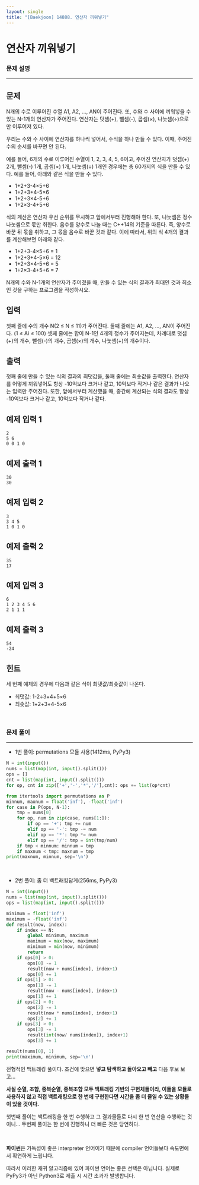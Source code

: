 ```yaml
---
layout: single
title: "[Baekjoon] 14888. 연산자 끼워넣기"
---
```




# 연산자 끼워넣기

### 문제 설명

---

## 문제

N개의 수로 이루어진 수열 A1, A2, ..., AN이 주어진다. 또, 수와 수 사이에 끼워넣을 수 있는 N-1개의 연산자가 주어진다. 연산자는 덧셈(+), 뺄셈(-), 곱셈(×), 나눗셈(÷)으로만 이루어져 있다.

우리는 수와 수 사이에 연산자를 하나씩 넣어서, 수식을 하나 만들 수 있다. 이때, 주어진 수의 순서를 바꾸면 안 된다.

예를 들어, 6개의 수로 이루어진 수열이 1, 2, 3, 4, 5, 6이고, 주어진 연산자가 덧셈(+) 2개, 뺄셈(-) 1개, 곱셈(×) 1개, 나눗셈(÷) 1개인 경우에는 총 60가지의 식을 만들 수 있다. 예를 들어, 아래와 같은 식을 만들 수 있다.

- 1+2+3-4×5÷6
- 1÷2+3+4-5×6
- 1+2÷3×4-5+6
- 1÷2×3-4+5+6

식의 계산은 연산자 우선 순위를 무시하고 앞에서부터 진행해야 한다. 또, 나눗셈은 정수 나눗셈으로 몫만 취한다. 음수를 양수로 나눌 때는 C++14의 기준을 따른다. 즉, 양수로 바꾼 뒤 몫을 취하고, 그 몫을 음수로 바꾼 것과 같다. 이에 따라서, 위의 식 4개의 결과를 계산해보면 아래와 같다.

- 1+2+3-4×5÷6 = 1
- 1÷2+3+4-5×6 = 12
- 1+2÷3×4-5+6 = 5
- 1÷2×3-4+5+6 = 7

N개의 수와 N-1개의 연산자가 주어졌을 때, 만들 수 있는 식의 결과가 최대인 것과 최소인 것을 구하는 프로그램을 작성하시오.

## 입력

첫째 줄에 수의 개수 N(2 ≤ N ≤ 11)가 주어진다. 둘째 줄에는 A1, A2, ..., AN이 주어진다. (1 ≤ Ai ≤ 100) 셋째 줄에는 합이 N-1인 4개의 정수가 주어지는데, 차례대로 덧셈(+)의 개수, 뺄셈(-)의 개수, 곱셈(×)의 개수, 나눗셈(÷)의 개수이다. 

## 출력

첫째 줄에 만들 수 있는 식의 결과의 최댓값을, 둘째 줄에는 최솟값을 출력한다. 연산자를 어떻게 끼워넣어도 항상 -10억보다 크거나 같고, 10억보다 작거나 같은 결과가 나오는 입력만 주어진다. 또한, 앞에서부터 계산했을 때, 중간에 계산되는 식의 결과도 항상 -10억보다 크거나 같고, 10억보다 작거나 같다.

## 예제 입력 1 

```
2
5 6
0 0 1 0
```

## 예제 출력 1 

```
30
30
```

## 예제 입력 2 

```
3
3 4 5
1 0 1 0
```

## 예제 출력 2 

```
35
17
```

## 예제 입력 3 

```
6
1 2 3 4 5 6
2 1 1 1
```

## 예제 출력 3 

```
54
-24
```

## 힌트

세 번째 예제의 경우에 다음과 같은 식이 최댓값/최솟값이 나온다.

- 최댓값: 1-2÷3+4+5×6
- 최솟값: 1+2+3÷4-5×6

<br>

### 문제 풀이

---

* 1번 풀이: permutations 모듈 사용(1412ms, PyPy3)

```python
N = int(input())
nums = list(map(int, input().split()))
ops = []
cnt = list(map(int, input().split()))
for op, cnt in zip(['+','-','*','/'],cnt): ops += list(op*cnt)

from itertools import permutations as P
minnum, maxnum = float('inf'), -float('inf')
for case in P(ops, N-1):
    tmp = nums[0]
    for op, num in zip(case, nums[1:]):
        if op == '+': tmp += num
        elif op == '-': tmp -= num
        elif op == '*': tmp *= num
        elif op == '/': tmp = int(tmp/num)
    if tmp < minnum: minnum = tmp
    if maxnum < tmp: maxnum = tmp
print(maxnum, minnum, sep='\n') 
```

<br>

* 2번 풀이: 좀 더 백트래킹답게(256ms, PyPy3)

```python
N = int(input())
nums = list(map(int, input().split()))
ops = list(map(int, input().split()))

minimum = float('inf')
maximum = -float('inf')
def result(now, index):
    if index == N:
        global minimum, maximum
        maximum = max(now, maximum)
        minimum = min(now, minimum)
        return
    if ops[0] > 0:
        ops[0] -= 1
        result(now + nums[index], index+1)
        ops[0] += 1
    if ops[1] > 0:
        ops[1] -= 1
        result(now - nums[index], index+1)
        ops[1] += 1
    if ops[2] > 0:
        ops[2] -= 1
        result(now * nums[index], index+1)
        ops[2] += 1
    if ops[3] > 0:
        ops[3] -= 1
        result(int(now/ nums[index]), index+1)
        ops[3] += 1

result(nums[0], 1)
print(maximum, minimum, sep='\n')
```

전형적인 백트래킹 풀이다. 조건에 맞으면 **넣고 탐색하고 돌아오고 빼고** 다음 후보 보고...

**사실 순열, 조합, 중복순열, 중복조합 모두 백트래킹 기반의 구현체들이라, 이들을 모듈로 사용하지 않고 직접 백트래킹으로 한 번에 구현한다면  시간을 좀 더 줄일 수 있는 상황들이 있을 것이다.**

첫번째 풀이는 백트래킹을 한 번 수행하고 그 결과물들로 다시 한 번 연산을 수행하는 것이니... 두번째 풀이는 한 번에 진행하니 더 빠른 것은 당연하다. 

<br>

**파이썬**은 가독성이 좋은 interpreter 언어이기 때문에 compiler 언어들보다 속도면에서 확연하게 느립니다. 

따라서 이러한 재귀 알고리즘에 있어 파이썬 언어는 좋은 선택은 아닙니다. 실제로 PyPy3가 아닌 Python3로 제출 시 시간 초과가 발생합니다. 

